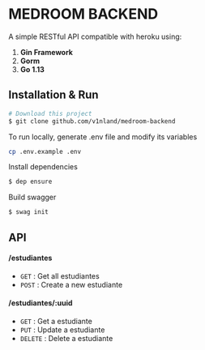 # MEDROOM BACKEND

A simple RESTful API compatible with heroku using:

1. **Gin Framework**
2. **Gorm**
3. **Go 1.13**

## Installation & Run

```bash
# Download this project
$ git clone github.com/v1nland/medroom-backend
```

To run locally, generate .env file and modify its variables

```bash
cp .env.example .env
```

Install dependencies

```bash
$ dep ensure
```

Build swagger

```bash
$ swag init
```

## API

#### /estudiantes

-   `GET` : Get all estudiantes
-   `POST` : Create a new estudiante

#### /estudiantes/:uuid

-   `GET` : Get a estudiante
-   `PUT` : Update a estudiante
-   `DELETE` : Delete a estudiante

